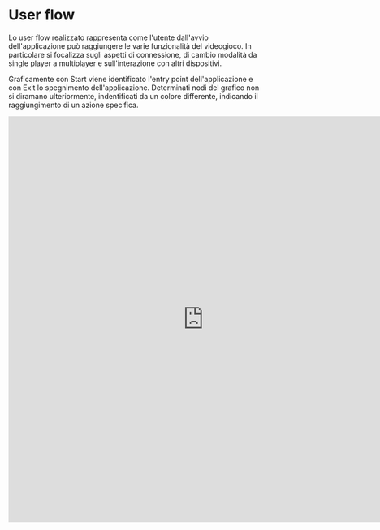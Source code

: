 # User flow

Lo user flow realizzato rappresenta come l'utente dall'avvio dell'applicazione può raggiungere le varie funzionalità del videogioco. In particolare si focalizza sugli aspetti di connessione, di cambio modalità da single player a multiplayer e sull'interazione con altri dispositivi. 

Graficamente con Start viene identificato l'entry point dell'applicazione e con Exit lo spegnimento dell'applicazione. Determinati nodi del grafico non si diramano ulteriormente, indentificati da un colore differente, indicando il raggiungimento di un azione specifica.

<iframe width="768" height="800" src="https://miro.com/app/live-embed/uXjVK7WG9Dw=/?moveToViewport=-6347,-1015,9538,4354&embedId=424691014612" frameborder="0" scrolling="no" allow="fullscreen; clipboard-read; clipboard-write" allowfullscreen></iframe>


